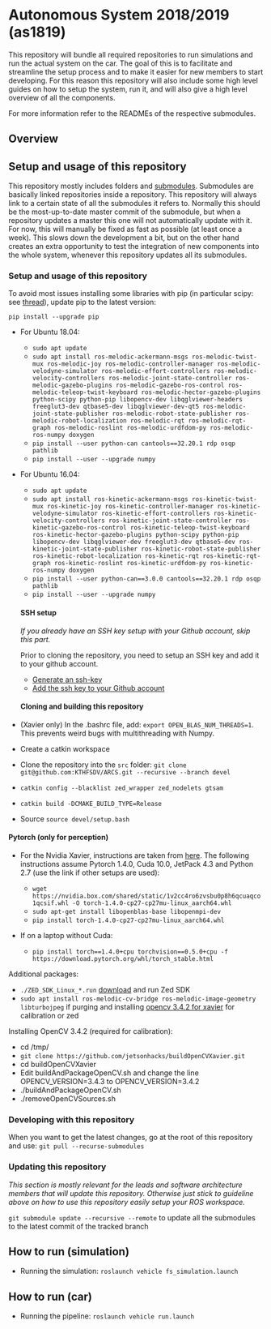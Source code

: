 # Autonomous System 2018/2019 (as1819)

This repository will bundle all required repositories to run simulations and run the actual system on the car. The goal of this is to facilitate and streamline the setup process and to make it easier for new members to start developing. For this reason this repository will also include some high level guides on how to setup the system, run it, and will also give a high level overview of all the components.

For more information refer to the READMEs of the respective submodules.

## Overview


## Setup and usage of this repository
This repository mostly includes folders and [submodules](https://git-scm.com/book/en/v2/Git-Tools-Submodules). Submodules are basically linked repositories inside a repository. This repository will always link to a certain state of all the submodules it refers to. Normally this should be the most-up-to-date master commit of the submodule, but when a repository updates a master this one will not automatically update with it. For now, this will manually be fixed as fast as possible (at least once a week). This slows down the development a bit, but on the other hand creates an extra opportunity to test the integration of new components into the whole system, whenever this repository updates all its submodules.

### Setup and usage of this repository

To avoid most issues installing some libraries with pip (in particular scipy: see [thread](https://stackoverflow.com/questions/26575587/cant-install-scipy-through-pip)), update pip to the latest version:

```
pip install --upgrade pip
```

- For Ubuntu 18.04:
  - ```sudo apt update```
  - ```sudo apt install ros-melodic-ackermann-msgs ros-melodic-twist-mux ros-melodic-joy ros-melodic-controller-manager ros-melodic-velodyne-simulator ros-melodic-effort-controllers ros-melodic-velocity-controllers ros-melodic-joint-state-controller ros-melodic-gazebo-plugins ros-melodic-gazebo-ros-control ros-melodic-teleop-twist-keyboard ros-melodic-hector-gazebo-plugins python-scipy python-pip libopencv-dev libqglviewer-headers freeglut3-dev qtbase5-dev libqglviewer-dev-qt5 ros-melodic-joint-state-publisher ros-melodic-robot-state-publisher ros-melodic-robot-localization ros-melodic-rqt ros-melodic-rqt-graph ros-melodic-roslint ros-melodic-urdfdom-py ros-melodic-ros-numpy doxygen```
  - ```pip install --user python-can cantools==32.20.1 rdp osqp pathlib```
  - ```pip install --user --upgrade numpy```


- For Ubuntu 16.04:
  - ```sudo apt update```
  - ```sudo apt install ros-kinetic-ackermann-msgs ros-kinetic-twist-mux ros-kinetic-joy ros-kinetic-controller-manager ros-kinetic-velodyne-simulator ros-kinetic-effort-controllers ros-kinetic-velocity-controllers ros-kinetic-joint-state-controller ros-kinetic-gazebo-ros-control ros-kinetic-teleop-twist-keyboard ros-kinetic-hector-gazebo-plugins python-scipy python-pip libopencv-dev libqglviewer-dev freeglut3-dev qtbase5-dev ros-kinetic-joint-state-publisher ros-kinetic-robot-state-publisher ros-kinetic-robot-localization ros-kinetic-rqt ros-kinetic-rqt-graph ros-kinetic-roslint ros-kinetic-urdfdom-py ros-kinetic-ros-numpy doxygen```
  - ```pip install --user python-can==3.0.0 cantools==32.20.1 rdp osqp pathlib```
  - ```pip install --user --upgrade numpy```
  
  #### SSH setup ####
  *If you already have an SSH key setup with your Github account, skip this part.*
  
  Prior to cloning the repository, you need to setup an SSH key and add it to your github account.
  
  - [Generate an ssh-key](https://docs.github.com/en/free-pro-team@latest/github/authenticating-to-github/generating-a-new-ssh-key-and-adding-it-to-the-ssh-agent#generating-a-new-ssh-key)
  - [Add the ssh key to your Github account](https://docs.github.com/en/free-pro-team@latest/github/authenticating-to-github/adding-a-new-ssh-key-to-your-github-account)
  
  #### Cloning and building this repository ####
  

- (Xavier only) In the .bashrc file, add: `export OPEN_BLAS_NUM_THREADS=1`. This prevents weird bugs with multithreading with Numpy.

- Create a catkin workspace
- Clone the repository into the `src` folder: ```git clone git@github.com:KTHFSDV/ARCS.git --recursive --branch devel```
- ```catkin config --blacklist zed_wrapper zed_nodelets gtsam```
- ```catkin build -DCMAKE_BUILD_TYPE=Release```
- Source ```source devel/setup.bash```


#### Pytorch (only for perception) ####

- For the Nvidia Xavier, instructions are taken from [here](https://forums.developer.nvidia.com/t/pytorch-for-jetson-nano-version-1-5-0-now-available/72048). The following instructions assume Pytorch 1.4.0, Cuda 10.0, JetPack 4.3 and Python 2.7 (use the link if other setups are used):
  - ```wget https://nvidia.box.com/shared/static/1v2cc4ro6zvsbu0p8h6qcuaqco1qcsif.whl -O torch-1.4.0-cp27-cp27mu-linux_aarch64.whl```
  - ```sudo apt-get install libopenblas-base libopenmpi-dev ```
  - ```pip install torch-1.4.0-cp27-cp27mu-linux_aarch64.whl```

- If on a laptop without Cuda:
  - ```pip install torch==1.4.0+cpu torchvision==0.5.0+cpu -f https://download.pytorch.org/whl/torch_stable.html```

Additional packages:
- ```./ZED_SDK_Linux_*.run``` [download](https://download.stereolabs.com/zedsdk/3.1/jp43/jetsons) and run Zed SDK
- ```sudo apt install ros-melodic-cv-bridge ros-melodic-image-geometry libturbojpeg``` if purging and installing [opencv 3.4.2 for xavier](https://www.jetsonhacks.com/2018/11/08/build-opencv-3-4-on-nvidia-jetson-agx-xavier-developer-kit/) for calibration or zed

Installing OpenCV 3.4.2 (required for calibration):
- cd /tmp/
- ```git clone https://github.com/jetsonhacks/buildOpenCVXavier.git```
- cd buildOpenCVXavier
- Edit buildAndPackageOpenCV.sh and change the line OPENCV_VERSION=3.4.3 to OPENCV_VERSION=3.4.2
- ./buildAndPackageOpenCV.sh
- ./removeOpenCVSources.sh


### Developing with this repository
When you want to get the latest changes, go at the root of this repository and use:
```git pull --recurse-submodules```


### Updating this repository
*This section is mostly relevant for the leads and software architecture members that will update this repository. Otherwise just stick to guideline above on how to use this repository easily setup your ROS workspace.*

`git submodule update --recursive --remote` to update all the submodules to the latest commit of the tracked branch

## How to run (simulation)

- Running the simulation: ```roslaunch vehicle fs_simulation.launch```

## How to run (car)
- Running the pipeline: ```roslaunch vehicle run.launch```
